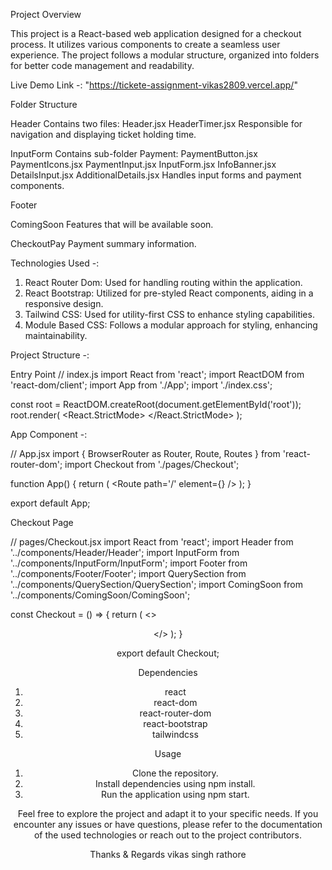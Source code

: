 Project Overview

This project is a React-based web application designed for a checkout process. It utilizes various components to create a seamless user experience. The project follows a modular structure, organized into folders for better code management and readability.

Live Demo Link -: "https://tickete-assignment-vikas2809.vercel.app/"

Folder Structure

Header
Contains two files:
Header.jsx
HeaderTimer.jsx
Responsible for navigation and displaying ticket holding time.

InputForm
Contains sub-folder Payment:
PaymentButton.jsx
PaymentIcons.jsx
PaymentInput.jsx
InputForm.jsx
InfoBanner.jsx
DetailsInput.jsx
AdditionalDetails.jsx
Handles input forms and payment components.

Footer

ComingSoon
Features that will be available soon.

CheckoutPay
Payment summary information.

Technologies Used -:

1. React Router Dom: Used for handling routing within the application.
2. React Bootstrap: Utilized for pre-styled React components, aiding in a responsive design.
3. Tailwind CSS: Used for utility-first CSS to enhance styling capabilities.
4. Module Based CSS: Follows a modular approach for styling, enhancing maintainability.

Project Structure -: 

Entry Point
// index.js
import React from 'react';
import ReactDOM from 'react-dom/client';
import App from './App';
import './index.css';

const root = ReactDOM.createRoot(document.getElementById('root'));
root.render(
  <React.StrictMode>
    <App />
  </React.StrictMode>
);


App Component -: 

// App.jsx
import { BrowserRouter as Router, Route, Routes } from 'react-router-dom';
import Checkout from './pages/Checkout';

function App() {
  return (
    <Router>
      <Routes>
        <Route path='/' element={<Checkout />} />
      </Routes>
    </Router>
  );
}

export default App;


Checkout Page

// pages/Checkout.jsx
import React from 'react';
import Header from '../components/Header/Header';
import InputForm from '../components/InputForm/InputForm';
import Footer from '../components/Footer/Footer';
import QuerySection from '../components/QuerySection/QuerySection';
import ComingSoon from '../components/ComingSoon/ComingSoon';

const Checkout = () => {
  return (
    <>
      <Header />
      <InputForm />
      <ComingSoon />
      <QuerySection />
      <Footer />
    </>
  );
}

export default Checkout;


Dependencies
1. react
2. react-dom
3. react-router-dom
4. react-bootstrap
5. tailwindcss

Usage
1. Clone the repository.
2. Install dependencies using npm install.
3. Run the application using npm start.

Feel free to explore the project and adapt it to your specific needs. If you encounter any issues or have questions, please refer to the documentation of the used technologies or reach out to the project contributors.

Thanks & Regards
vikas singh rathore




